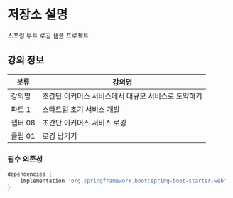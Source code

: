 # 저장소 설명
스프링 부트 로깅 샘플 프로젝트

## 강의 정보
| 분류    | 강의명                          |
|-------|------------------------------|
| 강의명   | 초간단 이커머스 서비스에서 대규모 서비스로 도약하기 |
| 파트 1  | 스타트업 초기 서비스 개발               |
| 챕터 08 | 초간단 이커머스 서비스 로깅              |
| 클립 01 | 로깅 남기기                       |

### 필수 의존성
```groovy
dependencies {
    implementation 'org.springframework.boot:spring-boot-starter-web'
}
```